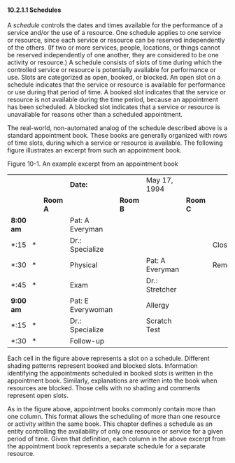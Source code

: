 #### 10.2.1.1 Schedules

A _schedule_ controls the dates and times available for the performance of a service and/or the use of a resource. One schedule applies to one service or resource, since each service or resource can be reserved independently of the others. (If two or more services, people, locations, or things cannot be reserved independently of one another, they are considered to be one activity or resource.) A schedule consists of slots of time during which the controlled service or resource is potentially available for performance or use. Slots are categorized as open, booked, or blocked. An open slot on a schedule indicates that the service or resource is available for performance or use during that period of time. A booked slot indicates that the service or resource is not available during the time period, because an appointment has been scheduled. A blocked slot indicates that a service or resource is unavailable for reasons other than a scheduled appointment.

The real-world, non-automated analog of the schedule described above is a standard appointment book. These books are generally organized with rows of time slots, during which a service or resource is available. The following figure illustrates an excerpt from such an appointment book.

Figure 10-1. An example excerpt from an appointment book

|     |     |     |     |     |     |     |     |     |
| --- | --- | --- | --- | --- | --- | --- | --- | --- |
|  |  | **Date:** |  | May 17, 1994 |  |  |  |  |
|  | **Room A** |  | **Room B** |  | **Room C** |  | **Room D** |  |
| **8:00 am** |  | Pat: A Everyman |  |  |  |  |  |  |
| *:15   * |  | Dr.: Specialize |  |  |  | Closed for |  |  |
| *:30   * |  | Physical |  | Pat: A Everyman |  | Remodeling |  |  |
| *:45   * |  | Exam |  | Dr.: Stretcher |  |  |  |  |
| **9:00 am** |  | Pat: E Everywoman |  | Allergy |  |  |  | Pat: A Everyman |
| *:15   * |  | Dr.: Specialize |  | Scratch Test |  |  |  | Dr.: Stretcher |
| *:30   * |  | Follow-up |  |  |  |  |  |  |

Each cell in the figure above represents a slot on a schedule. Different shading patterns represent booked and blocked slots. Information identifying the appointments scheduled in booked slots is written in the appointment book. Similarly, explanations are written into the book when resources are blocked. Those cells with no shading and comments represent open slots.

As in the figure above, appointment books commonly contain more than one column. This format allows the scheduling of more than one resource or activity within the same book. This chapter defines a schedule as an entity controlling the availability of only one resource or service for a given period of time. Given that definition, each column in the above excerpt from the appointment book represents a separate schedule for a separate resource.

